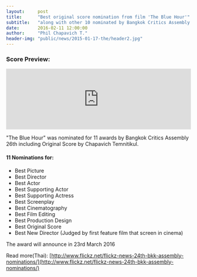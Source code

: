 ```yaml
---
layout:     post
title:      "Best original score nomination from film 'The Blue Hour'"
subtitle:   "along with other 10 nominated by Bangkok Critics Assembly 24th"
date:       2016-02-11 12:00:00
author:     "Phil Chapavich T."
header-img: "public/news/2015-01-17-the/header2.jpg"
---
```


### Score Preview:

<iframe width="100%" height="166" scrolling="no" frameborder="no" src="https://w.soundcloud.com/player/?url=https%3A//api.soundcloud.com/tracks/246325717&amp;color=00aabb&amp;auto_play=false&amp;hide_related=false&amp;show_comments=true&amp;show_user=true&amp;show_reposts=false"></iframe>

"The Blue Hour" was nominated for 11 awards by Bangkok Critics Assembly 26th including Original Score by Chapavich Temnitikul.

#### 11 Nominations for:

- Best Picture
- Best Director
- Best Actor
- Best Supporting Actor
- Best Supporting Actress
- Best Screenplay
- Best Cinematography
- Best Film Editing
- Best Production Design
- Best Original Score
- Best New Director (Judged by first feature film that screen in cinema)

The award will announce in 23rd March 2016

Read more(Thai):
[http://www.flickz.net/flickz-news-24th-bkk-assembly-nominations/](http://www.flickz.net/flickz-news-24th-bkk-assembly-nominations/)